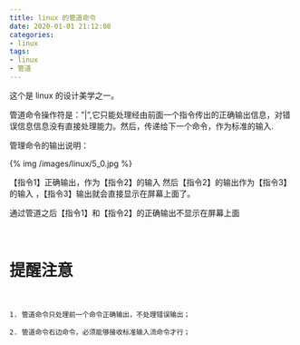 ```yaml
---
title: linux 的管道命令
date: 2020-01-01 21:12:08
categories:
- linux
tags:
- linux
- 管道
---
```

这个是 linux 的设计美学之一。

<!-- more -->

管道命令操作符是：”|”,它只能处理经由前面一个指令传出的正确输出信息，对错误信息信息没有直接处理能力。然后，传递给下一个命令，作为标准的输入.

管理命令的输出说明：

{% img /images/linux/5_0.jpg %}

【指令1】正确输出，作为【指令2】的输入 然后【指令2】的输出作为【指令3】的输入 ，【指令3】输出就会直接显示在屏幕上面了。

通过管道之后【指令1】和【指令2】的正确输出不显示在屏幕上面

<br/>

# 提醒注意

<br/>

	1. 管道命令只处理前一个命令正确输出，不处理错误输出；

	2. 管道命令右边命令，必须能够接收标准输入流命令才行；